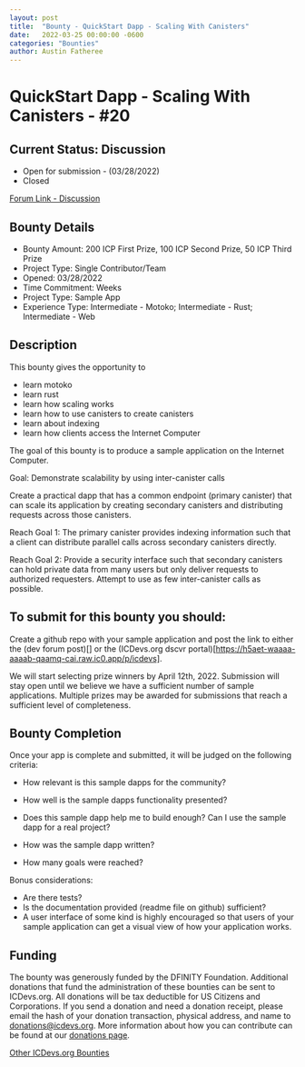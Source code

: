```yaml
---
layout: post
title:  "Bounty - QuickStart Dapp - Scaling With Canisters"
date:   2022-03-25 00:00:00 -0600
categories: "Bounties"
author: Austin Fatheree
---
```


# QuickStart Dapp - Scaling With Canisters - #20

## Current Status: Discussion

* Open for submission - (03/28/2022)
* Closed 

[Forum Link - Discussion]()

## Bounty Details

* Bounty Amount: 200 ICP First Prize, 100 ICP Second Prize, 50 ICP Third Prize
* Project Type: Single Contributor/Team
* Opened: 03/28/2022
* Time Commitment: Weeks
* Project Type: Sample App
* Experience Type: Intermediate - Motoko; Intermediate - Rust; Intermediate - Web

## Description

This bounty gives the opportunity to

* learn motoko
* learn rust
* learn how scaling works
* learn how to use canisters to create canisters
* learn about indexing
* learn how clients access the Internet Computer

The goal of this bounty is to produce a sample application on the Internet Computer.

Goal: Demonstrate scalability by using inter-canister calls

Create a practical dapp that has a common endpoint (primary canister) that can scale its application by creating secondary canisters and distributing requests across those canisters.

Reach Goal 1: The primary canister provides indexing information such that a client can distribute parallel calls across secondary canisters directly.

Reach Goal 2: Provide a security interface such that secondary canisters can hold private data from many users but only deliver requests to authorized requesters. Attempt to use as few inter-canister calls as possible.

## To submit for this bounty you should:

Create a github repo with your sample application and post the link to either the (dev forum post)[] or the (ICDevs.org dscvr portal)[https://h5aet-waaaa-aaaab-qaamq-cai.raw.ic0.app/p/icdevs].

We will start selecting prize winners by April 12th, 2022.  Submission will stay open until we believe we have a sufficient number of sample applications.  Multiple prizes may be awarded for submissions that reach a sufficient level of completeness.

## Bounty Completion

Once your app is complete and submitted, it will be judged on the following criteria:

* How relevant is this sample dapps for the community?

* How well is the sample dapps functionality presented?
* Does this sample dapp help me to build enough? Can I use the sample dapp for a real project? 
* How was the sample dapp written?
* How many goals were reached?

Bonus considerations:

* Are there tests?
* Is the documentation provided (readme file on github) sufficient? 
* A user interface of some kind is highly encouraged so that users of your sample application can get a visual view of how your application works.

## Funding

The bounty was generously funded by the DFINITY Foundation. Additional donations that fund the administration of these bounties can be sent to ICDevs.org.  All donations will be tax deductible for US Citizens and Corporations.  If you send a donation and need a donation receipt, please email the hash of your donation transaction, physical address, and name to donations@icdevs.org.  More information about how you can contribute can be found at our [donations page](https://icdevs.org/donations.html).

[Other ICDevs.org Bounties](https://icdevs.org/bounties.html)

